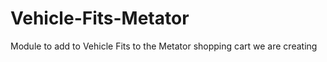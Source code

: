 Vehicle-Fits-Metator
====================

Module to add to Vehicle Fits to the Metator shopping cart we are creating
